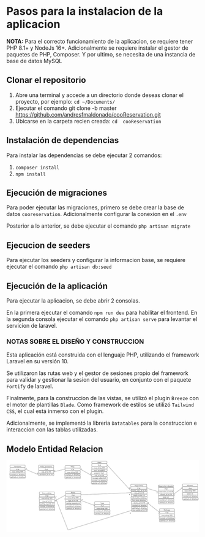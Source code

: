 # Pasos para la instalacion de la aplicacion

**NOTA:** Para el correcto funcionamiento de la aplicacion, se requiere tener PHP 8.1+ y NodeJs 16+. Adicionalmente se requiere instalar el gestor de paquetes de PHP, Composer. Y por ultimo, se necesita de una instancia de base de datos MySQL

## Clonar el repositorio

1.  Abre una terminal y accede a un directorio donde deseas clonar el proyecto, por ejemplo: `cd ~/Documents/`
2. Ejecutar el comando git clone -b master https://github.com/andresfmaldonado/cooReservation.git
3. Ubicarse en la carpeta recien creada: `cd  cooReservation`

## Instalación de dependencias

Para instalar las dependencias se debe ejecutar 2 comandos:

1. `composer install`
2. `npm install`

## Ejecución de migraciones

Para poder ejecutar las migraciones, primero se debe crear la base de datos `cooreservation`. Adicionalmente configurar la conexion en el `.env`

Posterior a lo anterior, se debe ejecutar el comando `php artisan migrate`

## Ejecucion de seeders

Para ejecutar los seeders y configurar la informacion base, se requiere ejecutar el comando `php artisan db:seed`

## Ejecución de la aplicación

Para ejecutar la aplicacion, se debe abrir 2 consolas. 

En la primera ejecutar el comando `npm run dev` para habilitar el frontend. En la segunda consola ejecutar el comando `php artisan serve` para levantar el servicion de laravel.



### NOTAS SOBRE EL DISEÑO Y CONSTRUCCION

Esta aplicación está construida con el lenguaje PHP, utilizando el framework Laravel en su versión 10.

Se utilizaron las rutas web y el gestor de sesiones propio del framework para validar y gestionar la sesion del usuario, en conjunto con el paquete `Fortify` de laravel.

Finalmente, para la construccion de las vistas, se utilizó el plugin `Breeze` con el motor de plantillas `Blade`. Como framework de estilos se utilizó `Tailwind CSS`, el cual está inmerso con el plugin.
 
Adicionalmente, se implementó la libreria `Datatables` para la construccion e interaccion con las tablas utilizadas.

## Modelo Entidad Relacion
<img src="./MER.png">
